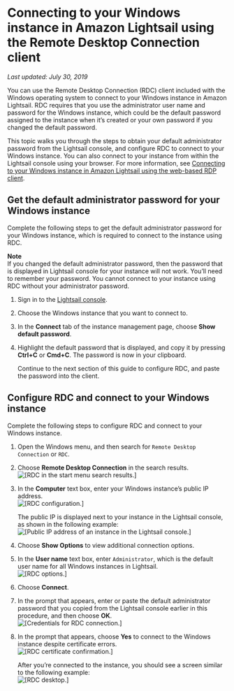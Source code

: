 # Connecting to your Windows instance in Amazon Lightsail using the Remote Desktop Connection client<a name="amazon-lightsail-connecting-to-windows-instance-using-rdc"></a>

 *Last updated: July 30, 2019* 

You can use the Remote Desktop Connection \(RDC\) client included with the Windows operating system to connect to your Windows instance in Amazon Lightsail\. RDC requires that you use the administrator user name and password for the Windows instance, which could be the default password assigned to the instance when it’s created or your own password if you changed the default password\.

This topic walks you through the steps to obtain your default administrator password from the Lightsail console, and configure RDC to connect to your Windows instance\. You can also connect to your instance from within the Lightsail console using your browser\. For more information, see [Connecting to your Windows instance in Amazon Lightsail using the web\-based RDP client](connect-to-your-windows-based-instance-using-amazon-lightsail.md)\.

## Get the default administrator password for your Windows instance<a name="get-the-default-admin-password"></a>

Complete the following steps to get the default administrator password for your Windows instance, which is required to connect to the instance using RDC\.

**Note**  
If you changed the default administrator password, then the password that is displayed in Lightsail console for your instance will not work\. You’ll need to remember your password\. You cannot connect to your instance using RDC without your administrator password\.

1. Sign in to the [Lightsail console](https://lightsail.aws.amazon.com/)\.

1. Choose the Windows instance that you want to connect to\.

1. In the **Connect** tab of the instance management page, choose **Show default password**\.

1. Highlight the default password that is displayed, and copy it by pressing **Ctrl\+C** or **Cmd\+C**\. The password is now in your clipboard\.

   Continue to the next section of this guide to configure RDC, and paste the password into the client\.

## Configure RDC and connect to your Windows instance<a name="configure-rdc-and-connect"></a>

Complete the following steps to configure RDC and connect to your Windows instance\.

1. Open the Windows menu, and then search for `Remote Desktop Connection` or `RDC`\.

1. Choose **Remote Desktop Connection** in the search results\.  
![\[RDC in the start menu search results.\]](https://d9yljz1nd5001.cloudfront.net/en_us/2f596334045058acdba2fdcc5e035cef/images/amazon-lightsail-rdc-in-start-menu.png)

1. In the **Computer** text box, enter your Windows instance’s public IP address\.  
![\[RDC configuration.\]](https://d9yljz1nd5001.cloudfront.net/en_us/2f596334045058acdba2fdcc5e035cef/images/amazon-lightsail-remote-desktop-connection-configuration.png)

   The public IP is displayed next to your instance in the Lightsail console, as shown in the following example:  
![\[Public IP address of an instance in the Lightsail console.\]](https://d9yljz1nd5001.cloudfront.net/en_us/2f596334045058acdba2fdcc5e035cef/images/amazon-lightsail-public-ip-address.png)

1. Choose **Show Options** to view additional connection options\.

1. In the **User name** text box, enter `Administrator`, which is the default user name for all Windows instances in Lightsail\.  
![\[RDC options.\]](https://d9yljz1nd5001.cloudfront.net/en_us/2f596334045058acdba2fdcc5e035cef/images/amazon-lightsail-remote-desktop-connection-options.png)

1. Choose **Connect**\.

1. In the prompt that appears, enter or paste the default administrator password that you copied from the Lightsail console earlier in this procedure, and then choose **OK**\.  
![\[Credentials for RDC connection.\]](https://d9yljz1nd5001.cloudfront.net/en_us/2f596334045058acdba2fdcc5e035cef/images/amazon-lightsail-rdc-credentials.png)

1. In the prompt that appears, choose **Yes** to connect to the Windows instance despite certificate errors\.  
![\[RDC certificate confirmation.\]](https://d9yljz1nd5001.cloudfront.net/en_us/2f596334045058acdba2fdcc5e035cef/images/amazon-lightsail-rdc-certificate-confirmation.png)

   After you’re connected to the instance, you should see a screen similar to the following example:  
![\[RDC desktop.\]](https://d9yljz1nd5001.cloudfront.net/en_us/2f596334045058acdba2fdcc5e035cef/images/amazon-lightsail-rdc-desktop.png)